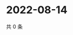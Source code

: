 # 2022-08-14

共 0 条

<!-- BEGIN WEIBO -->
<!-- 最后更新时间 Sun Aug 14 2022 02:18:23 GMT+0800 (China Standard Time) -->

<!-- END WEIBO -->
